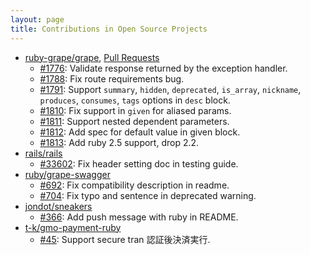 ```yaml
---
layout: page
title: Contributions in Open Source Projects
---
```


* [ruby-grape/grape](https://github.com/ruby-grape/grape), [Pull Requests](https://github.com/ruby-grape/grape/pulls?utf8=%E2%9C%93&q=is%3Apr+author%3Adarren987469+)
  * [#1776](https://github.com/ruby-grape/grape/pull/1776): Validate response returned by the exception handler.
  * [#1788](https://github.com/ruby-grape/grape/pull/1788): Fix route requirements bug.
  * [#1791](https://github.com/ruby-grape/grape/pull/1791): Support `summary`, `hidden`, `deprecated`, `is_array`, `nickname`, `produces`, `consumes`, `tags` options in `desc` block.
  * [#1810](https://github.com/ruby-grape/grape/pull/1810): Fix support in `given` for aliased params.
  * [#1811](https://github.com/ruby-grape/grape/pull/1811): Support nested dependent parameters.
  * [#1812](https://github.com/ruby-grape/grape/pull/1812): Add spec for default value in given block.
  * [#1813](https://github.com/ruby-grape/grape/pull/1813): Add ruby 2.5 support, drop 2.2.
* [rails/rails](https://github.com/rails/rails)
  * [#33602](https://github.com/rails/rails/pull/33602): Fix header setting doc in testing guide.
* [ruby/grape-swagger](https://github.com/ruby-grape/grape-swagger)
  * [#692](https://github.com/ruby-grape/grape-swagger/pull/692): Fix compatibility description in readme.
  * [#704](https://github.com/ruby-grape/grape-swagger/pull/704): Fix typo and sentence in deprecated warning.
* [jondot/sneakers](https://github.com/jondot/sneakers)
  * [#366](https://github.com/jondot/sneakers/pull/366): Add push message with ruby in README.
* [t-k/gmo-payment-ruby](https://github.com/t-k/gmo-payment-ruby)
  * [#45](https://github.com/t-k/gmo-payment-ruby/pull/45): Support secure tran 認証後決済実行.
